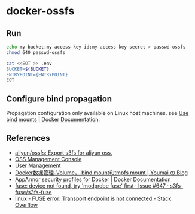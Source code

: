 # docker-ossfs

## Run

```bash
echo my-bucket:my-access-key-id:my-access-key-secret > passwd-ossfs
chmod 640 passwd-ossfs

cat <<EOT >> .env
BUCKET=${BUCKET}
ENTRYPOINT={ENTRYPOINT}
EOT
```

## Configure bind propagation

Propagation configuration only available on Linux host machines. see [Use bind mounts | Docker Documentation](https://docs.docker.com/storage/bind-mounts/#configure-bind-propagation).

## References

- [aliyun/ossfs: Export s3fs for aliyun oss.](https://github.com/aliyun/ossfs)
- [OSS Management Console](https://oss.console.aliyun.com/overview)
- [User Management](https://usercenter.console.aliyun.com/#/manage/ak)
- [Docker数据管理-Volume， bind mount和tmpfs mount | Youmai の Blog](https://michaelyou.github.io/2017/09/17/Docker%E6%95%B0%E6%8D%AE%E7%AE%A1%E7%90%86-Volume%EF%BC%8C-bind-mount%E5%92%8Ctmpfs-mount/)
- [AppArmor security profiles for Docker | Docker Documentation](https://docs.docker.com/engine/security/apparmor/)
- [fuse: device not found, try 'modprobe fuse' first · Issue #647 · s3fs-fuse/s3fs-fuse](https://github.com/s3fs-fuse/s3fs-fuse/issues/647)
- [linux - FUSE error: Transport endpoint is not connected - Stack Overflow](https://stackoverflow.com/questions/16002539/fuse-error-transport-endpoint-is-not-connected)
